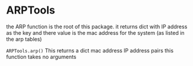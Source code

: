 # ARPTools
the ARP function is the root of this package. it returns dict with IP address as the key and there value is the mac address for the system (as listed in the arp tables)

```ARPTools.arp()```
This returns a dict mac address IP address pairs
this function takes no arguments

